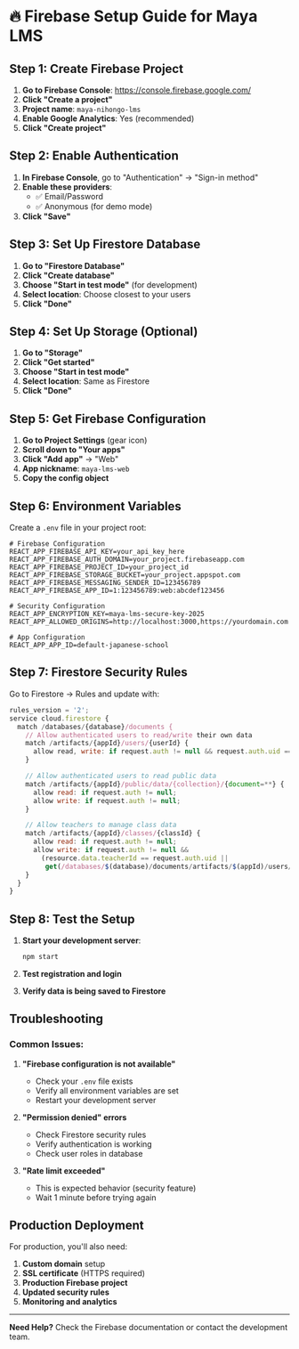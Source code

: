 # 🔥 Firebase Setup Guide for Maya LMS

## Step 1: Create Firebase Project

1. **Go to Firebase Console**: https://console.firebase.google.com/
2. **Click "Create a project"**
3. **Project name**: `maya-nihongo-lms`
4. **Enable Google Analytics**: Yes (recommended)
5. **Click "Create project"**

## Step 2: Enable Authentication

1. **In Firebase Console**, go to "Authentication" → "Sign-in method"
2. **Enable these providers**:
   - ✅ Email/Password
   - ✅ Anonymous (for demo mode)
3. **Click "Save"**

## Step 3: Set Up Firestore Database

1. **Go to "Firestore Database"**
2. **Click "Create database"**
3. **Choose "Start in test mode"** (for development)
4. **Select location**: Choose closest to your users
5. **Click "Done"**

## Step 4: Set Up Storage (Optional)

1. **Go to "Storage"**
2. **Click "Get started"**
3. **Choose "Start in test mode"**
4. **Select location**: Same as Firestore
5. **Click "Done"**

## Step 5: Get Firebase Configuration

1. **Go to Project Settings** (gear icon)
2. **Scroll down to "Your apps"**
3. **Click "Add app"** → "Web"
4. **App nickname**: `maya-lms-web`
5. **Copy the config object**

## Step 6: Environment Variables

Create a `.env` file in your project root:

```env
# Firebase Configuration
REACT_APP_FIREBASE_API_KEY=your_api_key_here
REACT_APP_FIREBASE_AUTH_DOMAIN=your_project.firebaseapp.com
REACT_APP_FIREBASE_PROJECT_ID=your_project_id
REACT_APP_FIREBASE_STORAGE_BUCKET=your_project.appspot.com
REACT_APP_FIREBASE_MESSAGING_SENDER_ID=123456789
REACT_APP_FIREBASE_APP_ID=1:123456789:web:abcdef123456

# Security Configuration
REACT_APP_ENCRYPTION_KEY=maya-lms-secure-key-2025
REACT_APP_ALLOWED_ORIGINS=http://localhost:3000,https://yourdomain.com

# App Configuration
REACT_APP_APP_ID=default-japanese-school
```

## Step 7: Firestore Security Rules

Go to Firestore → Rules and update with:

```javascript
rules_version = '2';
service cloud.firestore {
  match /databases/{database}/documents {
    // Allow authenticated users to read/write their own data
    match /artifacts/{appId}/users/{userId} {
      allow read, write: if request.auth != null && request.auth.uid == userId;
    }

    // Allow authenticated users to read public data
    match /artifacts/{appId}/public/data/{collection}/{document=**} {
      allow read: if request.auth != null;
      allow write: if request.auth != null;
    }

    // Allow teachers to manage class data
    match /artifacts/{appId}/classes/{classId} {
      allow read: if request.auth != null;
      allow write: if request.auth != null &&
        (resource.data.teacherId == request.auth.uid ||
         get(/databases/$(database)/documents/artifacts/$(appId)/users/$(request.auth.uid)).data.role in ['teacher', 'admin']);
    }
  }
}
```

## Step 8: Test the Setup

1. **Start your development server**:

   ```bash
   npm start
   ```

2. **Test registration and login**
3. **Verify data is being saved to Firestore**

## Troubleshooting

### Common Issues:

1. **"Firebase configuration is not available"**

   - Check your `.env` file exists
   - Verify all environment variables are set
   - Restart your development server

2. **"Permission denied" errors**

   - Check Firestore security rules
   - Verify authentication is working
   - Check user roles in database

3. **"Rate limit exceeded"**
   - This is expected behavior (security feature)
   - Wait 1 minute before trying again

## Production Deployment

For production, you'll also need:

1. **Custom domain** setup
2. **SSL certificate** (HTTPS required)
3. **Production Firebase project**
4. **Updated security rules**
5. **Monitoring and analytics**

---

**Need Help?** Check the Firebase documentation or contact the development team.
